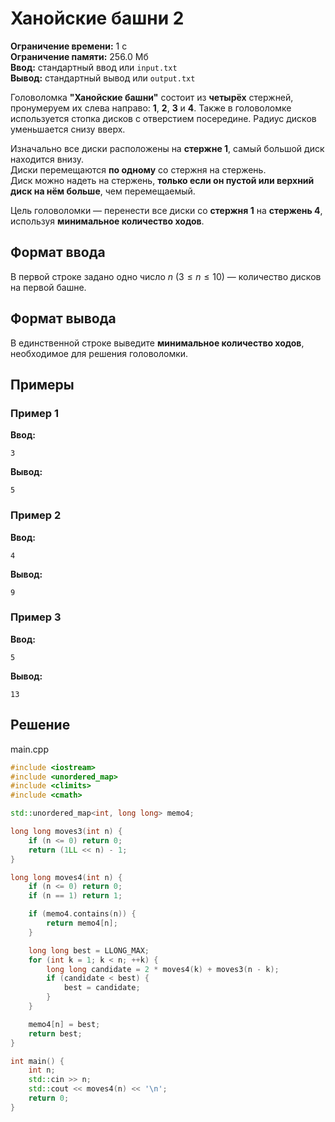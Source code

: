 # Ханойские башни 2

**Ограничение времени:** 1 с  
**Ограничение памяти:** 256.0 Мб  
**Ввод:** стандартный ввод или `input.txt`  
**Вывод:** стандартный вывод или `output.txt`

Головоломка **"Ханойские башни"** состоит из **четырёх** стержней, пронумеруем их слева направо: **1**, **2**, **3** и **4**. Также в головоломке используется стопка дисков с отверстием посередине. Радиус дисков уменьшается снизу вверх.

Изначально все диски расположены на **стержне 1**, самый большой диск находится внизу.  
Диски перемещаются **по одному** со стержня на стержень.  
Диск можно надеть на стержень, **только если он пустой или верхний диск на нём больше**, чем перемещаемый.

Цель головоломки — перенести все диски со **стержня 1** на **стержень 4**, используя **минимальное количество ходов**.

## Формат ввода

В первой строке задано одно число $n$ ($3 \leq n \leq 10$) — количество дисков на первой башне.

## Формат вывода

В единственной строке выведите **минимальное количество ходов**, необходимое для решения головоломки.

## Примеры

### Пример 1

**Ввод:**
```
3
```

**Вывод:**
```
5
```

### Пример 2

**Ввод:**
```
4
```

**Вывод:**
```
9
```

### Пример 3

**Ввод:**
```
5
```

**Вывод:**
```
13
```
## Решение

main.cpp
```cpp
#include <iostream>
#include <unordered_map>
#include <climits>
#include <cmath>

std::unordered_map<int, long long> memo4;

long long moves3(int n) {
    if (n <= 0) return 0;
    return (1LL << n) - 1;
}

long long moves4(int n) {
    if (n <= 0) return 0;
    if (n == 1) return 1;

    if (memo4.contains(n)) {
        return memo4[n];
    }

    long long best = LLONG_MAX;
    for (int k = 1; k < n; ++k) {
        long long candidate = 2 * moves4(k) + moves3(n - k);
        if (candidate < best) {
            best = candidate;
        }
    }

    memo4[n] = best;
    return best;
}

int main() {
    int n;
    std::cin >> n;
    std::cout << moves4(n) << '\n';
    return 0;
}
```
